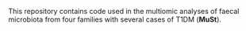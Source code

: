 This repository contains code used in the multiomic analyses of faecal microbiota from four families with several cases of T1DM (**MuSt**).
